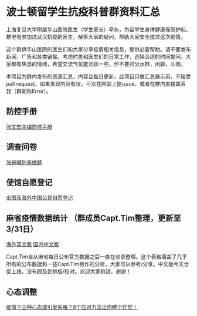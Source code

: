 # 波士顿留学生抗疫科普群资料汇总

上海复旦大学附属华山医院医生（学生家长）牵头，为留学生身体健康保驾护航。群里有参加过武汉抗疫的医生，解答大家的疑问，帮助大家安全度过这次疫情。

这个群供华山医院的医生们和大家分享疫情相关信息，提供必要帮助。请不要发布新闻，广告和各类链接。考虑时差和医生们的日常工作，选择合适的时间提问。大家都有焦虑的情绪，希望交流气氛能活跃一些，但不要过分水群，闲聊，斗图。

本项目为群内发布的资源汇总，内容会每日更新。此项目只做汇总展示用，不接受pull request。如果发现内容有误，可以在网站上提issue，或者在群内直接联系我（群昵称Error）。

## 防控手册

[张文宏主编防控手册](https://mp.weixin.qq.com/s?__biz=MjM5NTA5NzYyMA==&mid=2654122415&idx=2&sn=a003bfaf2926c75fe6e54952a9bd1706&chksm=bd3bacd48a4c25c23353bd9115c8323e4cbe40fd0496c4f04855970e3cf5fe6ae268d70edf12&mpshare=1&scene=1&srcid=0401qmTt83F1hrzENE58bd61&sharer_sharetime=1585706124225&sharer_shareid=ee1ea2b98e9992c95153b40b45d7b31b&key=ef157e112398252ce8060aa91af6b0208afc26039388e66ddc43d7b0f5d7f57f5da6eb36f5236b2323e578916f798db00eafe764f6e04a3cff906e795ccbb17a387384ba8bc5a7bc08957bcb6750d165&ascene=1&uin=Mjg0NTg0NjcwMg%3D%3D&devicetype=Windows+10&version=62080079&lang=zh_CN&exportkey=AVlEQCDSWihEvMzkPRY5y0o%3D&pass_ticket=E2kBsFVXjp19%2BRgVY1tep1HPRY6%2Fvn8LO66XjRik9DCeKsuMq%2BNOqWJWsT0ZlOYm)

## 调查问卷

[张爸喊你来做题](https://www.wjx.cn/m/68356296.aspx)

## 使馆自愿登记

[出国及海外中国公民自愿登记](https://ocnr.mfa.gov.cn/expa/)

## 麻省疫情数据统计 （群成员Capt.Tim整理，更新至3/31日）

[海外英文版](https://bit.ly/MACOVID19STATS)
[国内中文版](https://dwz.cn/dmIaDFDe)

Capt.Tim自从麻省每日公布官方数据之后一直在收录整理。这个表格涵盖了几乎所有的公布数据和一些Capt.Tim另作的分析，大家可以参考/分享。中文版今天仓促上线，没有顾及到排版/校对。欢迎大家挑错，谢谢！

## 心态调整

[疫情下三种心态或引发失眠？8个应对方法让你睡个好觉！](https://mp.weixin.qq.com/s?__biz=MzA3NTI4NTcwNw==&mid=2656482797&idx=1&sn=4b7f3079628d45ef70691c9f25dfea03&chksm=84d0c049b3a7495f9b2446ed5d57e5146b074f0384202713873ea03c1f964290d546aef9944d&mpshare=1&scene=1&srcid=0330uWRza9Ytxq3zq6umi2jL&sharer_sharetime=1585524738943&sharer_shareid=0181e122538394321b0ea79be27f034b&key=d3c910d82594c3d0d4c7cdf696e049dab4a56c829ea522ff27e11565817fcd8b66f1a3ed7bd52b13f03d7438bd1596a0a2fd8aadbb721f9efe0118b44e6f32c2fd51d16350af520b1a21c88fad38821f&ascene=1&uin=Mjg0NTg0NjcwMg%3D%3D&devicetype=Windows+10&version=62080079&lang=zh_CN&exportkey=AXYJU%2BLWIxCMGpGd2xLv%2BPM%3D&pass_ticket=E2kBsFVXjp19%2BRgVY1tep1HPRY6%2Fvn8LO66XjRik9DCeKsuMq%2BNOqWJWsT0ZlOYm)
